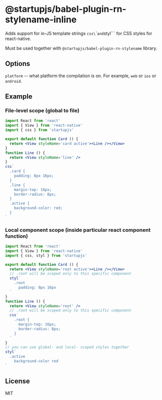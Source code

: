 # @startupjs/babel-plugin-rn-stylename-inline

Adds support for in-JS template strings `css\`\`` and `styl\`\``
for CSS styles for react-native.

Must be used together with `@startupjs/babel-plugin-rn-stylename` library.

## Options

`platform` -- what platform the compilation is on. For example, `web` or `ios` or `android`.

## Example

### File-level scope (global to file)

```jsx
import React from 'react'
import { View } from 'react-native'
import { css } from 'startupjs'

export default function Card () {
  return <View styleName='card active'><Line /></View>
}
function Line () {
  return <View styleName='line' />
}
css`
  .card {
    padding: 8px 16px;
  }
  .line {
    margin-top: 16px;
    border-radius: 8px;
  }
  .active {
    background-color: red;
  }
`
```

### Local component scope (inside particular react component function)

```jsx
import React from 'react'
import { View } from 'react-native'
import { css, styl } from 'startupjs'

export default function Card () {
  return <View styleName='root active'><Line /></View>
  // .root will be scoped only to this specific component
  styl`
    .root
      padding: 8px 16px
  `
}
function Line () {
  return <View styleName='root' />
  // .root will be scoped only to this specific component
  css`
    .root {
      margin-top: 16px;
      border-radius: 8px;
    }
  `
}
// you can use global- and local- scoped styles together
styl`
  .active
    background-color red
`
```

## License

MIT
